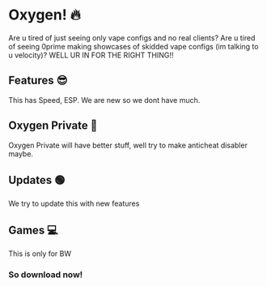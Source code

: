 # Oxygen! 🔥 
Are u tired of just seeing only vape configs and no real clients? Are u tired of seeing 0prime making showcases of skidded vape configs (im talking to u velocity)? WELL UR IN FOR THE RIGHT THING!!
## Features 😎 
This has Speed, ESP. We are new so we dont have much.
## Oxygen Private 🤯 
Oxygen Private will have better stuff, well try to make anticheat disabler maybe.
## Updates 🟢 
We try to update this with new features
## Games 💻 
This is only for BW
### So download now!
